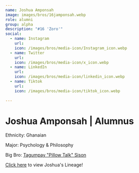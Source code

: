 ```yaml
---
name: Joshua Amponsah
image: images/bros/16jamponsah.webp
role: alumni
group: alpha
description: "#16 'Zoro'"
social: 
  - name: Instagram
    url: 
    icon: /images/bros/media-icon/Instagram_icon.webp
  - name: Twitter
    url:
    icon: /images/bros/media-icon/x_icon.webp
  - name: LinkedIn
    url: 
    icon: /images/bros/media-icon/linkedin_icon.webp
  - name: Tiktok
    url: 
    icon: /images/bros/media-icon/tiktok_icon.webp
            
---
```


# Joshua Amponsah | Alumnus
Ethnicity: Ghanaian

Major: Psychology & Philosophy

Big Bro: [Tagumpay "Pillow Talk" Sison](09tsison)

[Click here](/ujis/) to view Joshua's Lineage!
